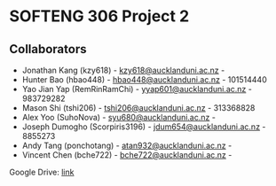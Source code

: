 # SOFTENG 306 Project 2

## Collaborators
* Jonathan Kang (kzy618) - kzy618@aucklanduni.ac.nz - 
* Hunter Bao (hbao448) - hbao448@aucklanduni.ac.nz - 101514440
* Yao Jian Yap (RemRinRamChi) - yyap601@aucklanduni.ac.nz - 983729282
* Mason Shi (tshi206) - tshi206@aucklanduni.ac.nz - 313368828
* Alex Yoo (SuhoNova) - syu680@aucklanduni.ac.nz -
* Joseph Dumogho (Scorpiris3196) - jdum654@aucklanduni.ac.nz - 8855273
* Andy Tang (ponchotang) - atan932@aucklanduni.ac.nz - 
* Vincent Chen (bche722) - bche722@aucklanduni.ac.nz -

Google Drive: [link](https://drive.google.com/drive/u/1/folders/0B8oJg2cVCcK6anY3T2RTV1VoSzg)
